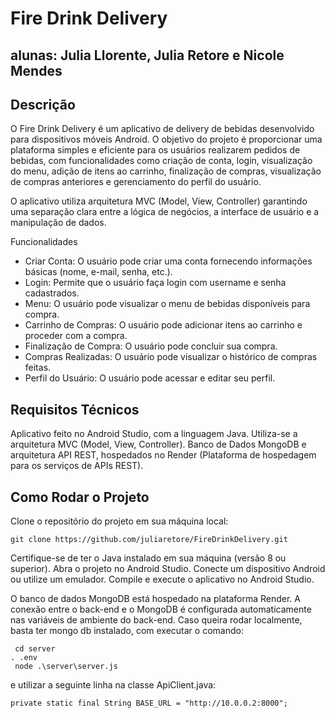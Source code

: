 # Fire Drink Delivery
## alunas: Julia Llorente, Julia Retore e Nicole Mendes ##
## Descrição ##
O Fire Drink Delivery é um aplicativo de delivery de bebidas desenvolvido para dispositivos móveis Android. O objetivo do projeto é proporcionar uma plataforma simples e eficiente para os usuários realizarem pedidos de bebidas, com funcionalidades como criação de conta, login, visualização do menu, adição de itens ao carrinho, finalização de compras, visualização de compras anteriores e gerenciamento do perfil do usuário.

O aplicativo utiliza arquitetura MVC (Model, View, Controller) garantindo uma separação clara entre a lógica de negócios, a interface de usuário e a manipulação de dados.

Funcionalidades

- Criar Conta: O usuário pode criar uma conta fornecendo informações básicas (nome, e-mail, senha, etc.).
- Login: Permite que o usuário faça login com username e senha cadastrados.
- Menu: O usuário pode visualizar o menu de bebidas disponíveis para compra.
- Carrinho de Compras: O usuário pode adicionar itens ao carrinho e proceder com a compra.
- Finalização de Compra: O usuário pode concluir sua compra.
- Compras Realizadas: O usuário pode visualizar o histórico de compras feitas.
- Perfil do Usuário: O usuário pode acessar e editar seu perfil.


## Requisitos Técnicos ##
Aplicativo feito no Android Studio, com a linguagem Java. Utiliza-se a arquitetura MVC (Model, View, Controller).
Banco de Dados MongoDB e arquitetura API REST, hospedados no Render (Plataforma de hospedagem para os serviços de APIs REST).


## Como Rodar o Projeto ##
Clone o repositório do projeto em sua máquina local:

```
git clone https://github.com/juliaretore/FireDrinkDelivery.git
```
Certifique-se de ter o Java instalado em sua máquina (versão 8 ou superior). Abra o projeto no Android Studio. Conecte um dispositivo Android ou utilize um emulador. Compile e execute o aplicativo no Android Studio.

O banco de dados MongoDB está hospedado na plataforma Render.
A conexão entre o back-end e o MongoDB é configurada automaticamente nas variáveis de ambiente do back-end. Caso queira rodar localmente, basta ter mongo db instalado, com executar o comando:

```
 cd server
. .env
 node .\server\server.js
```

e utilizar a seguinte linha na classe ApiClient.java:
```
private static final String BASE_URL = "http://10.0.0.2:8000";

```
